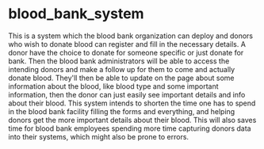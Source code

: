 # blood_bank_system

This is a system which the blood bank organization can deploy and donors who wish to donate blood can register and fill in the necessary details.
A donor have the choice to donate for someone specific or just donate for bank.
Then the blood bank administrators will be able to access the intending donors and make a follow up for them to come and actually donate blood.
They'll then be able to update on the page about some information about the blood, like blood type and some important information, then the donor can just easily see important details and info about their blood.
This system intends to shorten the time one has to spend in the blood bank facility filling the forms and everything, and helping donors get the more important details about their blood.
This will also saves time for blood bank employees spending more time capturing donors data into their systems, which might also be prone to errors.

